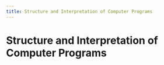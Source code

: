 ```yaml
---
title: Structure and Interpretation of Computer Programs
---
```


# Structure and Interpretation of Computer Programs
